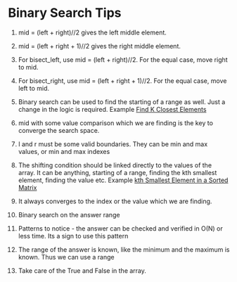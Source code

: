 # Binary Search Tips

1. mid = (left + right)//2 gives the left middle element.
2. mid = (left + right + 1)//2 gives the right middle element.
3. For bisect_left, use mid = (left + right)//2. For the equal case, move right to mid.
4. For bisect_right, use mid = (left + right + 1)//2. For the equal case, move left to mid.


5. Binary search can be used to find the starting of a range as well. Just a change in the logic is required. Example [Find K Closest Elements](./Find%20K%20Closest%20Elements.py)


6. mid with some value comparison which we are finding is the key to converge the search space.
7. l and r must be some valid boundaries. They can be min and max values, or min and max indexes
8. The shifting condition should be linked directly to the values of the array. It can be anything, starting of a range, finding the kth smallest element, finding the value etc. Example [kth Smallest Element in a Sorted Matrix](./Kth%20Smallest%20Element%20in%20a%20Sorted%20Matrix.py)
9. It always converges to the index or the value which we are finding. 


10. Binary search on the answer range
11. Patterns to notice - the answer can be checked and verified in O(N) or less time. Its a sign to use this pattern
12. The range of the answer is known, like the minimum and the maximum is known. Thus we can use a range
12. Take care of the True and False in the array.